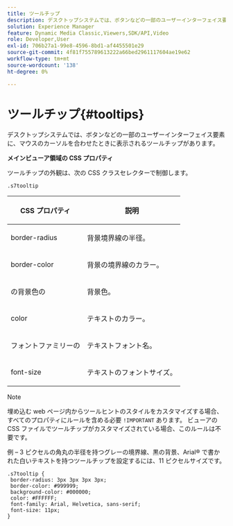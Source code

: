 ```yaml
---
title: ツールチップ
description: デスクトップシステムでは、ボタンなどの一部のユーザーインターフェイス要素に、マウスのカーソルを合わせたときに表示されるツールチップがあります。
solution: Experience Manager
feature: Dynamic Media Classic,Viewers,SDK/API,Video
role: Developer,User
exl-id: 706b27a1-99e8-4596-8bd1-af4455501e29
source-git-commit: 4f81f755789613222a66bed2961117604ae19e62
workflow-type: tm+mt
source-wordcount: '138'
ht-degree: 0%

---
```


# ツールチップ{#tooltips}

デスクトップシステムでは、ボタンなどの一部のユーザーインターフェイス要素に、マウスのカーソルを合わせたときに表示されるツールチップがあります。

<!--<a id="section_061E550C1C1D4DB2BD663A898895B38C"></a>-->

**メインビューア領域の CSS プロパティ**

ツールチップの外観は、次の CSS クラスセレクターで制御します。

```
.s7tooltip
```

<table id="table_94EE3F5BBE4547C0B4943471CEE7EDE4"> 
 <thead> 
  <tr> 
   <th colname="col1" class="entry"> <p> CSS プロパティ </p> </th> 
   <th colname="col2" class="entry"> <p>説明 </p> </th> 
  </tr> 
 </thead>
 <tbody> 
  <tr> 
   <td colname="col1"> <p> <span class="codeph"> border-radius </span> </p> </td> 
   <td colname="col2"> <p> 背景境界線の半径。 </p> </td> 
  </tr> 
  <tr> 
   <td colname="col1"> <p> <span class="codeph"> border-color </span> </p> </td> 
   <td colname="col2"> <p> 背景の境界線のカラー。 </p> </td> 
  </tr> 
  <tr> 
   <td colname="col1"> <p> <span class="codeph"> の背景色の </span> </p> </td> 
   <td colname="col2"> <p> 背景色。 </p> </td> 
  </tr> 
  <tr> 
   <td colname="col1"> <p> <span class="codeph"> color </span> </p> </td> 
   <td colname="col2"> <p>テキストのカラー。 </p> </td> 
  </tr> 
  <tr> 
   <td colname="col1"> <p> <span class="codeph"> フォントファミリーの </span> </p> </td> 
   <td colname="col2"> <p>テキストフォント名。 </p> </td> 
  </tr> 
  <tr> 
   <td colname="col1"> <p> <span class="codeph"> font-size </span> </p> </td> 
   <td colname="col2"> <p>テキストのフォントサイズ。 </p> </td> 
  </tr> 
 </tbody> 
</table>

>[!NOTE]
>
>埋め込む web ページ内からツールヒントのスタイルをカスタマイズする場合、すべてのプロパティにルールを含める必要 `!IMPORTANT` あります。 ビューアの CSS ファイルでツールチップがカスタマイズされている場合、このルールは不要です。

例 – 3 ピクセルの角丸の半径を持つグレーの境界線、黒の背景、Arial® で書かれた白いテキストを持つツールチップを設定するには、11 ピクセルサイズです。

```
.s7tooltip { 
 border-radius: 3px 3px 3px 3px; 
 border-color: #999999; 
 background-color: #000000; 
 color: #FFFFFF; 
 font-family: Arial, Helvetica, sans-serif; 
 font-size: 11px; 
}
```
